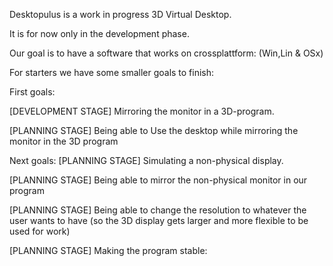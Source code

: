 Desktopulus is a work in progress 3D Virtual Desktop.

It is for now only in the development phase. 

Our goal is to have a software that works on crossplattform: (Win,Lin & OSx)

For starters we have some smaller goals to finish:

First goals:

  [DEVELOPMENT STAGE] Mirroring the monitor in a 3D-program.

  [PLANNING STAGE] Being able to Use the desktop while mirroring the monitor in the 3D program

Next goals:
  [PLANNING STAGE] Simulating a non-physical display.

  [PLANNING STAGE] Being able to mirror the non-physical monitor in our program

  [PLANNING STAGE] Being able to change the resolution to whatever the user wants to have (so the 3D display gets larger and more flexible to be used for work)

  [PLANNING STAGE] Making the program stable:
